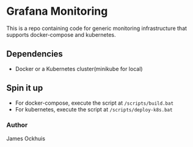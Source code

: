 # Grafana Monitoring
This is a repo containing code for generic monitoring infrastructure that supports docker-compose and kubernetes.

## Dependencies
- Docker or a Kubernetes cluster(minikube for local)

## Spin it up
- For docker-compose, execute the script at `/scripts/build.bat`
- For kubernetes, execute the script at `/scripts/deploy-k8s.bat`

### Author
James Ockhuis